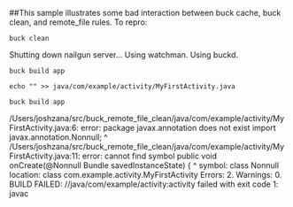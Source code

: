 ##This sample illustrates some bad interaction between buck cache, buck clean, and remote_file rules.  To repro:

	buck clean 
Shutting down nailgun server...
Using watchman.
Using buckd.

	buck build app

	echo "" >> java/com/example/activity/MyFirstActivity.java 

	buck build app

/Users/joshzana/src/buck_remote_file_clean/java/com/example/activity/MyFirstActivity.java:6: error: package javax.annotation does not exist
import javax.annotation.Nonnull;
                       ^
/Users/joshzana/src/buck_remote_file_clean/java/com/example/activity/MyFirstActivity.java:11: error: cannot find symbol
  public void onCreate(@Nonnull Bundle savedInstanceState) {
                        ^
  symbol:   class Nonnull
  location: class com.example.activity.MyFirstActivity
Errors: 2. Warnings: 0.
BUILD FAILED: //java/com/example/activity:activity failed with exit code 1:
javac
